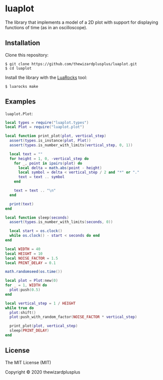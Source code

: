 # luaplot

The library that implements a model of a 2D plot with support for displaying functions of time (as in an oscilloscope).

## Installation

Clone this repository:

```
$ git clone https://github.com/thewizardplusplus/luaplot.git
$ cd luaplot
```

Install the library with the [LuaRocks](https://luarocks.org/) tool:

```
$ luarocks make
```

## Examples

`luaplot.Plot`:

```lua
local types = require("luaplot.types")
local Plot = require("luaplot.plot")

local function print_plot(plot, vertical_step)
  assert(types.is_instance(plot, Plot))
  assert(types.is_number_with_limits(vertical_step, 0, 1))

  local text = ""
  for height = 1, 0, -vertical_step do
    for _, point in ipairs(plot) do
      local delta = math.abs(point - height)
      local symbol = delta < vertical_step / 2 and "*" or "."
      text = text .. symbol
    end

    text = text .. "\n"
  end

  print(text)
end

local function sleep(seconds)
  assert(types.is_number_with_limits(seconds, 0))

  local start = os.clock()
  while os.clock() - start < seconds do end
end

local WIDTH = 40
local HEIGHT = 10
local NOISE_FACTOR = 1.5
local PRINT_DELAY = 0.1

math.randomseed(os.time())

local plot = Plot:new(0)
for _ = 1, WIDTH do
  plot:push(0.5)
end

local vertical_step = 1 / HEIGHT
while true do
  plot:shift()
  plot:push_with_random_factor(NOISE_FACTOR * vertical_step)

  print_plot(plot, vertical_step)
  sleep(PRINT_DELAY)
end
```

## License

The MIT License (MIT)

Copyright &copy; 2020 thewizardplusplus

